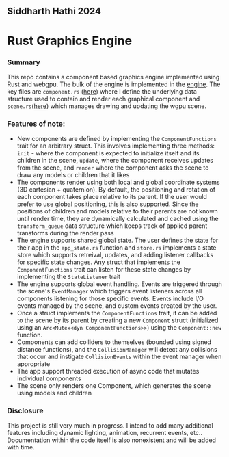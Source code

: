 ## Siddharth Hathi 2024

# Rust Graphics Engine

### Summary

This repo contains a component based graphics engine implemented using Rust and webgpu. The bulk of the engine is implemented in the [engine](src/engine). The key files are `component.rs` ([here](src/engine/component.rs)) where I define the underlying data structure used to contain and render each graphical component and `scene.rs`([here](src/engine/scene.rs)) which manages drawing and updating the wgpu scene. 

### Features of note:

* New components are defined by implementing the `ComponentFunctions` trait for an arbitrary struct. This involves implementing three methods: `init` - where the component is expected to initialize itself and its children in the scene, `update`, where the component receives updates from the scene, and `render` where the component asks the scene to draw any models or children that it likes
* The components render using both local and global coordinate systems (3D cartesian + quaternion). By default, the positioning and rotation of each component takes place relative to its parent. If the user would prefer to use global positioning, this is also supported. Since the positions of children and models relative to their parents are not known until render time, they are dynamically calculated and cached using the `transform_queue` data structure which keeps track of applied parent transforms during the render pass
* The engine supports shared global state. The user defines the state for their app in the `app_state.rs` function and `store.rs` implements a state store which supports retreival, updates, and adding listener callbacks for specific state changes. Any struct that implements the `ComponentFunctions` trait can listen for these state changes by implementing the `StateListener` trait
* The engine supports global event handling. Events are triggered through the scene's `EventManager` which triggers event listeners across all components listening for those specific events. Events include I/O events managed by the scene, and custom events created by the user.
* Once a struct implements the `ComponentFunctions` trait, it can be added to the scene by its parent by creating a new `Component` struct (initialized using an `Arc<Mutex<dyn ComponentFunctions>>`) using the `Component::new` function.
* Components can add colliders to themselves (bounded using signed distance functions), and the `CollisionManager` will detect any collisions that occur and instigate `CollisionEvents` within the event manager when appropriate
* The app support threaded execution of async code that mutates individual components
* The scene only renders one Component, which generates the scene using models and children

### Disclosure

This project is still very much in progress. I intend to add many additional features including dynamic lighting, animation, recurrent events, etc.. Documentation within the code itself is also nonexistent and will be added with time.